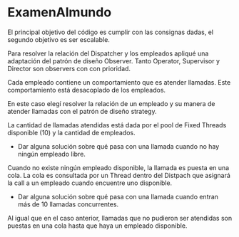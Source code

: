 # ExamenAlmundo
El principal objetivo del código es cumplir con las consignas dadas, el segundo objetivo es ser escalable.

Para resolver la relación del Dispatcher y los empleados apliqué una adaptación del patrón de diseño Observer.
Tanto Operator, Supervisor y Director son observers con con prioridad.

Cada empleado contiene un comportamiento que es atender llamadas. Este comportamiento está desacoplado de los empleados.

En este caso elegí resolver la relación de un empleado y su manera de atender llamadas con el patrón de diseño strategy.

La cantidad de llamadas atendidas está dada por el pool de Fixed Threads disponible (10) y la cantidad de empleados.

- Dar alguna solución sobre qué pasa con una llamada cuando no hay ningún empleado libre.

Cuando no existe ningún empleado disponible, la llamada es puesta en una cola. La cola es consultada por un Thread dentro del Distpach que asignará la call a un empleado cuando encuentre uno disponible.

- Dar alguna solución sobre qué pasa con una llamada cuando entran más de 10 llamadas concurrentes.

Al igual que en el caso anterior, llamadas que no pudieron ser atendidas son puestas en una cola hasta que haya un empleado disponible.
